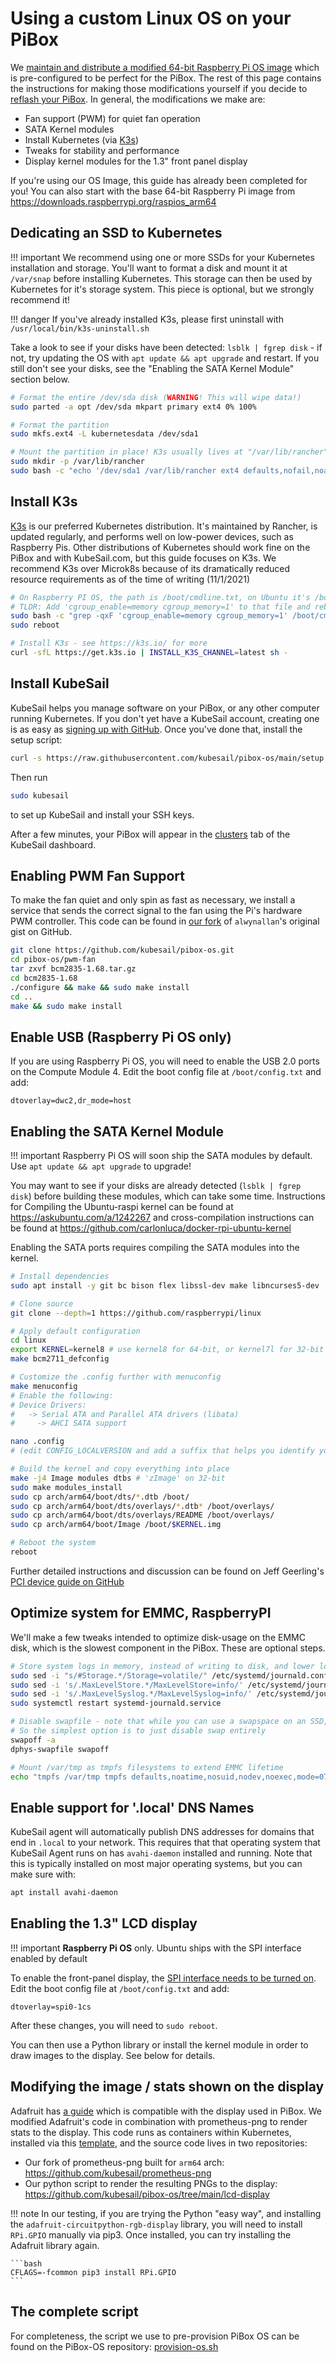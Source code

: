 # Using a custom Linux OS on your PiBox

We [maintain and distribute a modified 64-bit Raspberry Pi OS image](https://github.com/kubesail/pibox-os/releases) which is pre-configured to be perfect for the PiBox. The rest of this page contains the instructions for making those modifications yourself if you decide to [reflash your PiBox](/guides/pibox/rpiboot). In general, the modifications we make are:

-   Fan support (PWM) for quiet fan operation
-   SATA Kernel modules
-   Install Kubernetes (via [K3s](https://k3s.io/))
-   Tweaks for stability and performance
-   Display kernel modules for the 1.3" front panel display

If you're using our OS Image, this guide has already been completed for you! You can also start with the base 64-bit Raspberry Pi image from https://downloads.raspberrypi.org/raspios_arm64

## Dedicating an SSD to Kubernetes

<!-- prettier-ignore -->
!!! important
    We recommend using one or more SSDs for your Kubernetes installation and storage. You'll want to format a disk and mount it at `/var/snap` before installing Kubernetes. This storage can then be used by Kubernetes for it's storage system. This piece is optional, but we strongly recommend it!

<!-- prettier-ignore -->
!!! danger
    If you've already installed K3s, please first uninstall with `/usr/local/bin/k3s-uninstall.sh`

Take a look to see if your disks have been detected: `lsblk | fgrep disk` - if not, try updating the OS with `apt update && apt upgrade` and restart. If you still don't see your disks, see the "Enabling the SATA Kernel Module" section below.

```bash
# Format the entire /dev/sda disk (WARNING! This will wipe data!)
sudo parted -a opt /dev/sda mkpart primary ext4 0% 100%

# Format the partition
sudo mkfs.ext4 -L kubernetesdata /dev/sda1

# Mount the partition in place! K3s usually lives at "/var/lib/rancher", whereas microk8s uses "/var/snap"
sudo mkdir -p /var/lib/rancher
sudo bash -c "echo '/dev/sda1 /var/lib/rancher ext4 defaults,nofail,noatime,discard,errors=remount-ro 0 0' >> /etc/fstab"
```

## Install K3s

[K3s](https://k3s.io/) is our preferred Kubernetes distribution. It's maintained by Rancher, is updated regularly, and performs well on low-power devices, such as Raspberry Pis. Other distributions of Kubernetes should work fine on the PiBox and with KubeSail.com, but this guide focuses on K3s. We recommend K3s over Microk8s because of its dramatically reduced resource requirements as of the time of writing (11/1/2021)

```bash
# On Raspberry PI OS, the path is /boot/cmdline.txt, on Ubuntu it's /boot/firmware/cmdline.txt
# TLDR: Add 'cgroup_enable=memory cgroup_memory=1' to that file and reboot
sudo bash -c "grep -qxF 'cgroup_enable=memory cgroup_memory=1' /boot/cmdline.txt || sed -i 's/$/ cgroup_enable=memory cgroup_memory=1/' /boot/cmdline.txt"
sudo reboot

# Install K3s - see https://k3s.io/ for more
curl -sfL https://get.k3s.io | INSTALL_K3S_CHANNEL=latest sh -
```

## Install KubeSail

KubeSail helps you manage software on your PiBox, or any other computer running Kubernetes. If you don't yet have a KubeSail account, creating one is as easy as [signing up with GitHub](https://kubesail.com/). Once you've done that, install the setup script:

```bash
curl -s https://raw.githubusercontent.com/kubesail/pibox-os/main/setup.sh | sudo bash
```

Then run

```bash
sudo kubesail
```

to set up KubeSail and install your SSH keys.

After a few minutes, your PiBox will appear in the [clusters](https://kubesail.com/clusters) tab of the KubeSail dashboard.

## Enabling PWM Fan Support

To make the fan quiet and only spin as fast as necessary, we install a service that sends the correct signal to the fan using the Pi's hardware PWM controller. This code can be found in [our fork](https://github.com/kubesail/pibox-os/tree/main/pwm-fan) of `alwynallan`'s original gist on GitHub.

```bash
git clone https://github.com/kubesail/pibox-os.git
cd pibox-os/pwm-fan
tar zxvf bcm2835-1.68.tar.gz
cd bcm2835-1.68
./configure && make && sudo make install
cd ..
make && sudo make install
```

## Enable USB (Raspberry Pi OS only)

If you are using Raspberry Pi OS, you will need to enable the USB 2.0 ports on the Compute Module 4. Edit the boot config file at `/boot/config.txt` and add:

    dtoverlay=dwc2,dr_mode=host

## Enabling the SATA Kernel Module

<!-- prettier-ignore -->
!!! important
    Raspberry Pi OS will soon ship the SATA modules by default. Use `apt update && apt upgrade` to upgrade!

You may want to see if your disks are already detected (`lsblk | fgrep disk`) before building these modules, which can take some time. Instructions for Compiling the Ubuntu-raspi kernel can be found at https://askubuntu.com/a/1242267 and cross-compilation instructions can be found at https://github.com/carlonluca/docker-rpi-ubuntu-kernel

Enabling the SATA ports requires compiling the SATA modules into the kernel.

```bash
# Install dependencies
sudo apt install -y git bc bison flex libssl-dev make libncurses5-dev

# Clone source
git clone --depth=1 https://github.com/raspberrypi/linux

# Apply default configuration
cd linux
export KERNEL=kernel8 # use kernel8 for 64-bit, or kernel7l for 32-bit
make bcm2711_defconfig

# Customize the .config further with menuconfig
make menuconfig
# Enable the following:
# Device Drivers:
#   -> Serial ATA and Parallel ATA drivers (libata)
#     -> AHCI SATA support

nano .config
# (edit CONFIG_LOCALVERSION and add a suffix that helps you identify your build)

# Build the kernel and copy everything into place
make -j4 Image modules dtbs # 'zImage' on 32-bit
sudo make modules_install
sudo cp arch/arm64/boot/dts/*.dtb /boot/
sudo cp arch/arm64/boot/dts/overlays/*.dtb* /boot/overlays/
sudo cp arch/arm64/boot/dts/overlays/README /boot/overlays/
sudo cp arch/arm64/boot/Image /boot/$KERNEL.img

# Reboot the system
reboot
```

Further detailed instructions and discussion can be found on Jeff Geerling's [PCI device guide on GitHub](https://github.com/geerlingguy/raspberry-pi-pcie-devices/issues/1#issuecomment-717578358)

## Optimize system for EMMC, RaspberryPI

We'll make a few tweaks intended to optimize disk-usage on the EMMC disk, which is the slowest component in the PiBox. These are optional steps.

```bash
# Store system logs in memory, instead of writing to disk, and lower log verbosity
sudo sed -i "s/#Storage.*/Storage=volatile/" /etc/systemd/journald.conf
sudo sed -i 's/.MaxLevelStore.*/MaxLevelStore=info/' /etc/systemd/journald.conf
sudo sed -i 's/.MaxLevelSyslog.*/MaxLevelSyslog=info/' /etc/systemd/journald.conf
sudo systemctl restart systemd-journald.service

# Disable swapfile - note that while you can use a swapspace on an SSD, Swap and Kubernetes do not play nicely for free.
# So the simplest option is to just disable swap entirely
swapoff -a
dphys-swapfile swapoff

# Mount /var/tmp as tmpfs filesystems to extend EMMC lifetime
echo "tmpfs /var/tmp tmpfs defaults,noatime,nosuid,nodev,noexec,mode=0755,size=1M 0 0" | sudo tee -a /etc/fstab

```

## Enable support for '.local' DNS Names

KubeSail agent will automatically publish DNS addresses for domains that end in `.local` to your network. This requires that that operating system that KubeSail Agent runs on has `avahi-daemon` installed and running. Note that this is typically installed on most major operating systems, but you can make sure with:

```bash
apt install avahi-daemon
```

## Enabling the 1.3" LCD display

<!-- prettier-ignore -->
!!! important
    **Raspberry Pi OS** only. Ubuntu ships with the SPI interface enabled by default

To enable the front-panel display, the [SPI interface needs to be turned on](https://blog.stabel.family/raspberry-pi-4-multiple-spis-and-the-device-tree/). Edit the boot config file at `/boot/config.txt` and add:

    dtoverlay=spi0-1cs

After these changes, you will need to `sudo reboot`.

You can then use a Python library or install the kernel module in order to draw images to the display. See below for details.

## Modifying the image / stats shown on the display

Adafruit has [a guide](https://learn.adafruit.com/adafruit-mini-pitft-135x240-color-tft-add-on-for-raspberry-pi/1-3-240x240-kernel-module-install) which is compatible with the display used in PiBox. We modified Adafruit's code in combination with prometheus-png to render stats to the display. This code runs as containers within Kubernetes, installed via this [template](https://kubesail.com/template/erulabs/pibox-display-renderer), and the source code lives in two repositories:

-   Our fork of prometheus-png built for `arm64` arch: https://github.com/kubesail/prometheus-png
-   Our python script to render the resulting PNGs to the display: https://github.com/kubesail/pibox-os/tree/main/lcd-display

<!-- prettier-ignore -->
!!! note
    In our testing, if you are trying the Python "easy way", and installing the `adafruit-circuitpython-rgb-display` library, you will need to install `RPi.GPIO` manually via pip3. Once installed, you can try installing the Adafruit library again.

    ```bash
    CFLAGS=-fcommon pip3 install RPi.GPIO
    ```

## The complete script

For completeness, the script we use to pre-provision PiBox OS can be found on the PiBox-OS repository: [provision-os.sh](https://github.com/kubesail/pibox-os/blob/main/provision-os.sh)
